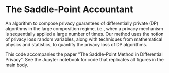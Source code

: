 # The Saddle-Point Accountant
An algorithm to compose privacy guarantees of differentially private (DP) algorithms in the large composition regime, i.e., when a privacy mechanism is sequentially applied a large number of times. Our method uses the notion of privacy loss random variables, along with techniques from mathematical physics and statistics, to quantify the privacy loss of DP algorithms. 

This code accompanies the paper "The Saddle-Point Method in Differential Privacy". See the Jupyter notebook for code that replicates all figures in the main body. 

